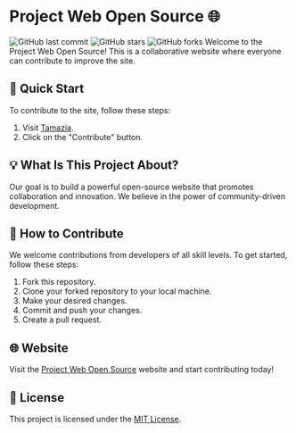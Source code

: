 

# Project Web Open Source 🌐

![GitHub last commit](https://img.shields.io/github/last-commit/yourusername/yourrepository)
![GitHub stars](https://img.shields.io/github/stars/yourusername/yourrepository?style=social)
![GitHub forks](https://img.shields.io/github/forks/yourusername/yourrepository?style=social)
Welcome to the Project Web Open Source! This is a collaborative website where everyone can contribute to improve the site.



## 🚀 Quick Start

To contribute to the site, follow these steps:

1. Visit [Tamazia](http://217.72.202.65/).
2. Click on the "Contribute" button.

## 💡 What Is This Project About?

Our goal is to build a powerful open-source website that promotes collaboration and innovation. We believe in the power of community-driven development.

## 🤝 How to Contribute

We welcome contributions from developers of all skill levels. To get started, follow these steps:

1. Fork this repository.
2. Clone your forked repository to your local machine.
3. Make your desired changes.
4. Commit and push your changes.
5. Create a pull request.

## 🌐 Website

Visit the [Project Web Open Source](http://217.72.202.65/) website and start contributing today!

## 📃 License

This project is licensed under the [MIT License](LICENSE).

